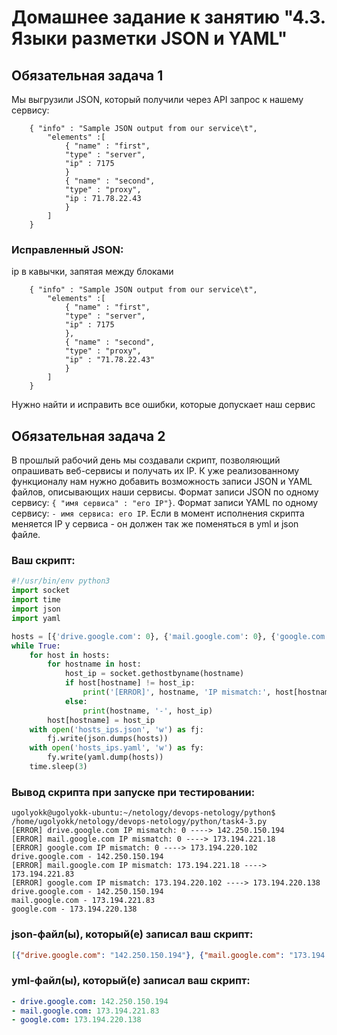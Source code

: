 # Домашнее задание к занятию "4.3. Языки разметки JSON и YAML"


## Обязательная задача 1
Мы выгрузили JSON, который получили через API запрос к нашему сервису:
```
    { "info" : "Sample JSON output from our service\t",
        "elements" :[
            { "name" : "first",
            "type" : "server",
            "ip" : 7175 
            }
            { "name" : "second",
            "type" : "proxy",
            "ip : 71.78.22.43
            }
        ]
    }
```
### Исправленный JSON: 
ip в кавычки, запятая между блоками
```
    { "info" : "Sample JSON output from our service\t",
        "elements" :[
            { "name" : "first",
            "type" : "server",
            "ip" : 7175 
            },
            { "name" : "second",
            "type" : "proxy",
            "ip" : "71.78.22.43"
            }
        ]
    }
```
  Нужно найти и исправить все ошибки, которые допускает наш сервис

## Обязательная задача 2
В прошлый рабочий день мы создавали скрипт, позволяющий опрашивать веб-сервисы и получать их IP. К уже реализованному функционалу нам нужно добавить возможность записи JSON и YAML файлов, описывающих наши сервисы. Формат записи JSON по одному сервису: `{ "имя сервиса" : "его IP"}`. Формат записи YAML по одному сервису: `- имя сервиса: его IP`. Если в момент исполнения скрипта меняется IP у сервиса - он должен так же поменяться в yml и json файле.

### Ваш скрипт:
```python
#!/usr/bin/env python3
import socket
import time
import json
import yaml

hosts = [{'drive.google.com': 0}, {'mail.google.com': 0}, {'google.com': 0}]
while True:
    for host in hosts:
        for hostname in host:
            host_ip = socket.gethostbyname(hostname)
            if host[hostname] != host_ip:
                print('[ERROR]', hostname, 'IP mismatch:', host[hostname], '---->', host_ip)
            else:
                print(hostname, '-', host_ip)
        host[hostname] = host_ip
    with open('hosts_ips.json', 'w') as fj:
        fj.write(json.dumps(hosts))
    with open('hosts_ips.yaml', 'w') as fy:
        fy.write(yaml.dump(hosts))
    time.sleep(3)
```

### Вывод скрипта при запуске при тестировании:
```
ugolyokk@ugolyokk-ubuntu:~/netology/devops-netology/python$ /home/ugolyokk/netology/devops-netology/python/task4-3.py
[ERROR] drive.google.com IP mismatch: 0 ----> 142.250.150.194
[ERROR] mail.google.com IP mismatch: 0 ----> 173.194.221.18
[ERROR] google.com IP mismatch: 0 ----> 173.194.220.102
drive.google.com - 142.250.150.194
[ERROR] mail.google.com IP mismatch: 173.194.221.18 ----> 173.194.221.83
[ERROR] google.com IP mismatch: 173.194.220.102 ----> 173.194.220.138
drive.google.com - 142.250.150.194
mail.google.com - 173.194.221.83
google.com - 173.194.220.138

```

### json-файл(ы), который(е) записал ваш скрипт:
```json
[{"drive.google.com": "142.250.150.194"}, {"mail.google.com": "173.194.221.83"}, {"google.com": "173.194.220.138"}]
```

### yml-файл(ы), который(е) записал ваш скрипт:
```yaml
- drive.google.com: 142.250.150.194
- mail.google.com: 173.194.221.83
- google.com: 173.194.220.138
```

